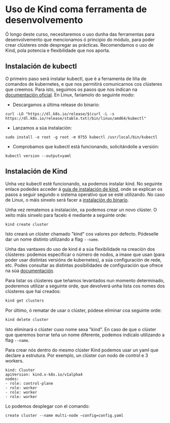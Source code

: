 # Uso de Kind coma ferramenta de desenvolvemento

Ó longo deste curso, necesitaremos o uso dunha das ferramentas para desenvolvemento que mencionamos ó principio do módulo, para poder crear clústeres onde despregar as prácticas. Recomendamos o uso de Kind, pola potencia e flexibilidade que nos aporta. 

## Instalación de kubectl

O primeiro paso será instalar kubectl, que é a ferramenta de liña de comandos de kubernetes, e que nos permitirá comunicarnos cos clústeres que creemos. Para isto, seguimos os pasos que nos indican na [documentación oficial](https://kubernetes.io/docs/tasks/tools/). En Linux, faríamolo do seguinte modo:

- Descargamos a última release do binario:

```shell
curl -LO "https://dl.k8s.io/release/$(curl -L -s https://dl.k8s.io/release/stable.txt)/bin/linux/amd64/kubectl"
```

- Lanzamos a súa instalación:

```shell
sudo install -o root -g root -m 0755 kubectl /usr/local/bin/kubectl
```

- Comprobamos que kubectl está funcionando, solicitándolle a versión:

```shell
kubectl version --output=yaml

```

## Instalación de Kind

Unha vez kubectl esté funcionando, xa podemos instalar kind. No seguinte enlace podedes acceder á [guía de instalación de kind](https://kind.sigs.k8s.io/docs/user/quick-start), onde se explican os pasos a seguir segundo o sistema operativo que se esté utilizando. No caso de Linux, o máis sinxelo será facer a [instalación do binario](https://kind.sigs.k8s.io/docs/user/quick-start#installing-from-release-binaries).

Unha vez rematemos a instalación, xa podemos crear un novo clúster. O xeito máis sinxelo para facelo é mediante a seguinte orde:

```sh
kind create cluster
```

Isto creará un clúster chamado "kind" cos valores por defecto. Pódeselle dar un nome distinto utilizando a flag `--name`.

Unha das vantaxes do uso de kind é a súa flexibilidade na creación dos clústeres: podemos especificar o número de nodos, a imaxe que usan (para poder usar distintas versións de kubernetes), a súa configuración de rede, etc. Podes consultar as distintas posibilidades de configuración que ofrece na súa [documentación](https://kind.sigs.k8s.io/docs/user/configuration/).

Para listar os clústeres que teñamos levantados nun momento determinado, poderemos utilizar a seguinte orde, que devolverá unha lista cos nomes dos clústeres que hai creados:

```sh
kind get clusters
```

Por último, ó rematar de usar o clúster, pódese eliminar coa seguinte orde:

```sh
kind delete cluster
```

Isto eliminará o clúster cuxo nome sexa "kind". En caso de que o clúster que queremos borrar teña un nome diferente, podemos indicalo utilizando a flag `--name`.

Para crear nós dentro do mesmo clúster Kind podemos usar un yaml que declare a estrutura. Por exemplo, un clúster cun nodo de control e 3 workers.

```
kind: Cluster
apiVersion: kind.x-k8s.io/v1alpha4  
nodes:
- role: control-plane
- role: worker
- role: worker
- role: worker
```

Lo podemos desplegar con el comando:

	create cluster --name multi-node –config=config.yaml

